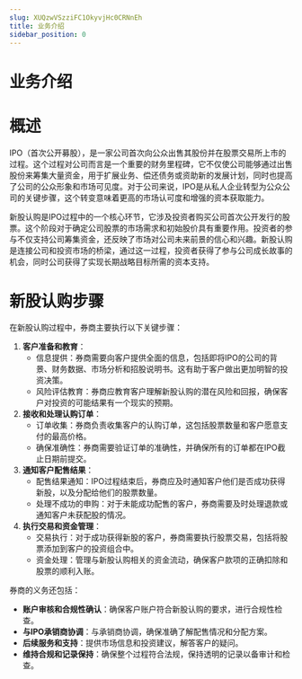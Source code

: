 ```yaml
---
slug: XUQzwVSzziFC1OkyvjHc0CRNnEh
title: 业务介绍
sidebar_position: 0
---
```



# 业务介绍


# 概述


IPO（首次公开募股），是一家公司首次向公众出售其股份并在股票交易所上市的过程。这个过程对公司而言是一个重要的财务里程碑，它不仅使公司能够通过出售股份来筹集大量资金，用于扩展业务、偿还债务或资助新的发展计划，同时也提高了公司的公众形象和市场可见度。对于公司来说，IPO是从私人企业转型为公众公司的关键步骤，这个转变意味着更高的市场认可度和增强的资本获取能力。


新股认购是IPO过程中的一个核心环节，它涉及投资者购买公司首次公开发行的股票。这个阶段对于确定公司股票的市场需求和初始股价具有重要作用。投资者的参与不仅支持公司筹集资金，还反映了市场对公司未来前景的信心和兴趣。新股认购是连接公司和投资市场的桥梁，通过这一过程，投资者获得了参与公司成长故事的机会，同时公司获得了实现长期战略目标所需的资本支持。


# 新股认购步骤


在新股认购过程中，券商主要执行以下关键步骤：

1. **客户准备和教育**：
    - 信息提供：券商需要向客户提供全面的信息，包括即将IPO的公司的背景、财务数据、市场分析和招股说明书。这有助于客户做出更加明智的投资决策。
    - 风险评估教育：券商应教育客户理解新股认购的潜在风险和回报，确保客户对投资的可能结果有一个现实的预期。
2. **接收和处理认购订单**：
    - 订单收集：券商负责收集客户的认购订单，这包括股票数量和客户愿意支付的最高价格。
    - 确保准确性：券商需要验证订单的准确性，并确保所有的订单都在IPO截止日期前提交。
3. **通知客户配售结果**：
    - 配售结果通知：IPO过程结束后，券商应及时通知客户他们是否成功获得新股，以及分配给他们的股票数量。
    - 处理不成功的申购：对于未能成功配售的客户，券商需要及时处理退款或通知客户未获配股的情况。
4. **执行交易和资金管理**：
    - 交易执行：对于成功获得新股的客户，券商需要执行股票交易，包括将股票添加到客户的投资组合中。
    - 资金处理：管理与新股认购相关的资金流动，确保客户款项的正确扣除和股票的顺利入账。

券商的义务还包括：

- **账户审核和合规性确认**：确保客户账户符合新股认购的要求，进行合规性检查。
- **与IPO承销商协调**：与承销商协调，确保准确了解配售情况和分配方案。
- **后续服务和支持**：提供市场信息和投资建议，解答客户的疑问。
- **维持合规和记录保持**：确保整个过程符合法规，保持透明的记录以备审计和检查。
